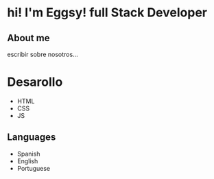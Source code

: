 # hi! I'm Eggsy! full Stack Developer
## About me 
escribir sobre nosotros...

# Desarollo
- HTML
- CSS
- JS    

## Languages 

- Spanish
- English
- Portuguese
